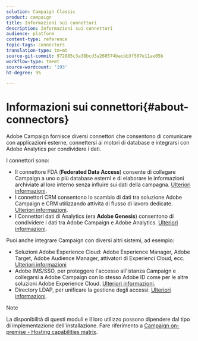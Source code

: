 ```yaml
---
solution: Campaign Classic
product: campaign
title: Informazioni sui connettori
description: Informazioni sui connettori
audience: platform
content-type: reference
topic-tags: connectors
translation-type: tm+mt
source-git-commit: 972885c3a38bcd3a260574bacbb3f507e11ae05b
workflow-type: tm+mt
source-wordcount: '193'
ht-degree: 9%

---
```



# Informazioni sui connettori{#about-connectors}

 Adobe Campaign fornisce diversi connettori che consentono di comunicare con applicazioni esterne, connettersi ai motori di database e integrarsi con  Adobe Analytics per condividere i dati.

I connettori sono:

* Il connettore FDA (**Federated Data Access**) consente di collegare Campaign a uno o più database esterni e di elaborare le informazioni archiviate al loro interno senza influire sui dati della campagna. [Ulteriori informazioni](../../installation/using/about-fda.md).
* I connettori CRM consentono lo scambio di dati tra  soluzione Adobe Campaign e CRM utilizzando attività di flusso di lavoro dedicate. [Ulteriori informazioni](../../platform/using/crm-connectors.md).
* I Connettori dati di Analytics (era **Adobe Genesis**) consentono di condividere i dati tra  Adobe Campaign e  Adobe Analytics. [Ulteriori informazioni](../../platform/using/adobe-analytics-data-connector.md).

Puoi anche integrare Campaign con diversi altri sistemi, ad esempio:

* Soluzioni Adobe Experience Cloud: Adobe Experience Manager,  Adobe Target, Adobe Audience Manager,  attivatori di Experienci Cloud, ecc. [Ulteriori informazioni](../../integrations/using/about-campaign-integrations.md)
*  Adobe IMS/SSO, per proteggere l&#39;accesso all&#39;istanza Campaign e collegarsi a  Adobe Campaign con lo stesso Adobe ID  come per le altre soluzioni Adobe Experience Cloud. [Ulteriori informazioni](../../integrations/using/about-adobe-id.md).
* Directory LDAP, per unificare la gestione degli accessi. [Ulteriori informazioni](../../installation/using/connecting-through-ldap.md).

>[!NOTE]
>
>La disponibilità di questi moduli e il loro utilizzo possono dipendere dal tipo di implementazione dell&#39;installazione. Fare riferimento a [Campaign on-premise - Hosting capabilities matrix](../../installation/using/capability-matrix.md).

